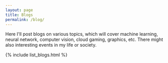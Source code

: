 ```yaml
---
layout: page
title: Blogs
permalink: /blog/
---
```


Here I'll post blogs on various topics, which will cover machine learning, neural network, computer vision, cloud gaming, graphics, etc. There might also interesting events in my life or society.

{% include list_blogs.html %}
